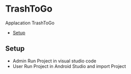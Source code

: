 # TrashToGo
Applacation TrashToGo
* [Setup](#Setup)

## Setup
* Admin Run Project in visual studio code
* User Run Project in Android Studio and import Project
